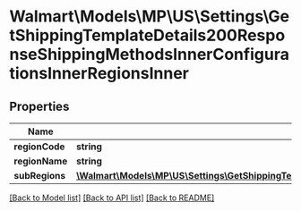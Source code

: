 # Walmart\Models\MP\US\Settings\GetShippingTemplateDetails200ResponseShippingMethodsInnerConfigurationsInnerRegionsInner

## Properties

Name | Type | Description | Notes
------------ | ------------- | ------------- | -------------
**regionCode** | **string** |  |
**regionName** | **string** |  | [optional]
**subRegions** | [**\Walmart\Models\MP\US\Settings\GetShippingTemplateDetails200ResponseShippingMethodsInnerConfigurationsInnerRegionsInnerSubRegionsInner[]**](GetShippingTemplateDetails200ResponseShippingMethodsInnerConfigurationsInnerRegionsInnerSubRegionsInner.md) |  | [optional]


[[Back to Model list]](./) [[Back to API list]](../../../../../README.md#supported-apis) [[Back to README]](../../../../../README.md)

